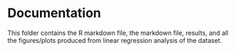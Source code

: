 # Documentation 

This folder contains the R markdown file, the markdown file, results, and all the figures/plots produced from linear regression analysis of the dataset. 
